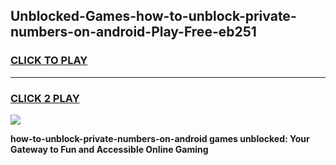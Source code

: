 
## Unblocked-Games-how-to-unblock-private-numbers-on-android-Play-Free-eb251
<h3>
<a href="https://premium76.site?title=how-to-unblock-private-numbers-on-android&ref=23A">CLICK TO PLAY</a></h3>
<hr>

<h3>
<a href="https://premium76.site?title=how-to-unblock-private-numbers-on-android&ref=23A">CLICK 2 PLAY</a>
  
</h3>

<a href="https://premium76.site?title=how-to-unblock-private-numbers-on-android&ref=23A"><img src="https://clearcache.store/games.png"></a>


**how-to-unblock-private-numbers-on-android games unblocked: Your Gateway to Fun and Accessible Online Gaming**
